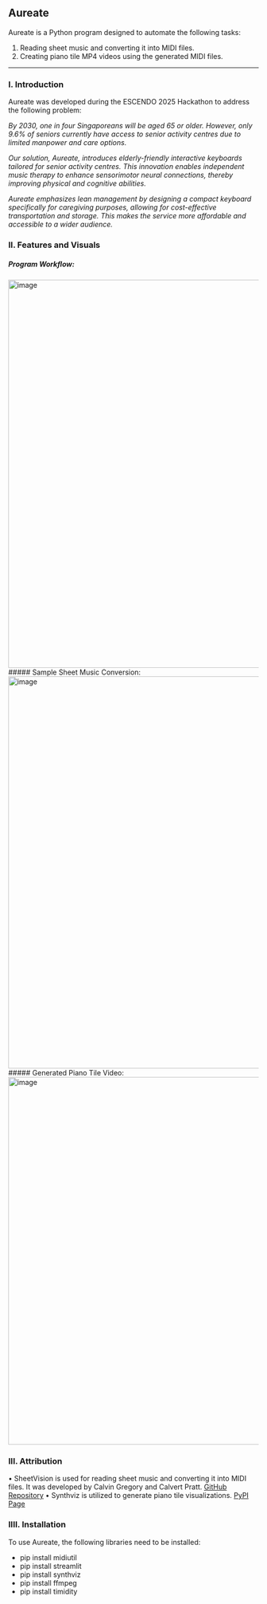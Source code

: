## Aureate

Aureate is a Python program designed to automate the following tasks:
1. Reading sheet music and converting it into MIDI files.
2. Creating piano tile MP4 videos using the generated MIDI files.

------------------

### I.	Introduction
Aureate was developed during the ESCENDO 2025 Hackathon to address the following problem:

*By 2030, one in four Singaporeans will be aged 65 or older. However, only 9.6% of seniors currently have access to senior activity centres due to limited manpower and care options.*

*Our solution, Aureate, introduces elderly-friendly interactive keyboards tailored for senior activity centres. This innovation enables independent music therapy to enhance sensorimotor neural connections, thereby improving physical and cognitive abilities.*

*Aureate emphasizes lean management by designing a compact keyboard specifically for caregiving purposes, allowing for cost-effective transportation and storage. This makes the service more affordable and accessible to a wider audience.*

### II.	Features and Visuals

##### Program Workflow:
<img width="779" alt="image" src="https://github.com/user-attachments/assets/a70f8c60-cc77-4d9d-8ace-cb224455a12d" />
##### Sample Sheet Music Conversion:
<img width="787" alt="image" src="https://github.com/user-attachments/assets/95eecb96-4f20-4ebf-88ab-8e29c2eb60c9" />
##### Generated Piano Tile Video:
<img width="738" alt="image" src="https://github.com/user-attachments/assets/eaa66cba-384b-43dc-a58c-e8925948e8fc" />


### III.	Attribution

•	SheetVision is used for reading sheet music and converting it into MIDI files. It was developed by Calvin Gregory and Calvert Pratt. [GitHub Repository](https://github.com/cal-pratt/SheetVision)
•	Synthviz is utilized to generate piano tile visualizations. [PyPI Page](https://pypi.org/project/synthviz/)


### IIII.  Installation

To use Aureate, the following libraries need to be installed:

- pip install midiutil
- pip install streamlit
- pip install synthviz
- pip install ffmpeg
- pip install timidity
  


